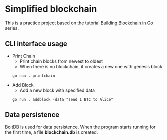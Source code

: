 Simplified blockchain
====

This is a practice project based on the tutorial [Building Blockchain in Go](https://jeiwan.net/posts/building-blockchain-in-go-part-1/) series.

## CLI interface usage

- Print Chain
    - Print chain blocks from newest to oldest
    - When there is no blockchain, it creates a new one with genesis block
    ```
    go run . printchain
    ```
- Add Block
    - Add a new block with specified data
    ```
    go run . addblock -data "send 1 BTC to Alice"
    ```

## Data persistence

BoltDB is used for data persistence. When the program starts running for the first time, a file **blockchain.db** is created.